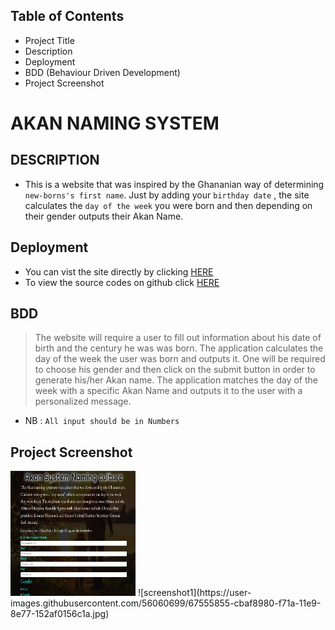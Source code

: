 ## Table of Contents

- Project Title
- Description
- Deployment
- BDD (Behaviour Driven Development)
- Project Screenshot

# AKAN NAMING SYSTEM

## DESCRIPTION

- This is a website that was inspired by the Ghananian way of determining `new-borns's first name`. Just by adding your `birthday date` , the site calculates the `day of the week` you were born and then depending on their gender outputs their Akan Name.

## Deployment

- You can vist the site directly by clicking [HERE](https://skimanikings.github.io/Akan-Names/)
- To view the source codes on github click [HERE](https://github.com/SkimaniKings/Akan-Names)

## BDD

> The website will require a user to fill out information about his date of birth and the century he was was born.
> The application calculates the day of the week the user was born and outputs it.
> One will be required to choose his gender and then click on the submit button in order to generate his/her Akan name.
> The application matches the day of the week with a specific Akan Name and outputs it to the user with a personalized message.

- NB : `All input should be in Numbers`

## Project Screenshot

<img src="images/screenshot1.jpg" width=200px height=200px>
![screenshot1](https://user-images.githubusercontent.com/56060699/67555855-cbaf8980-f71a-11e9-8e77-152af0156c1a.jpg)

